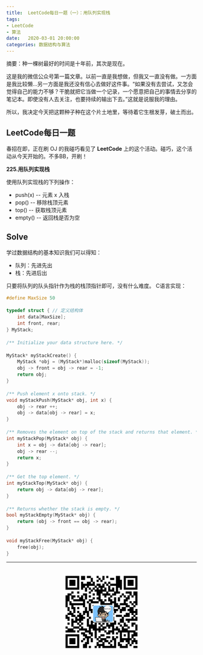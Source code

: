 ```yaml
---
title:  LeetCode每日一题（一）：用队列实现栈
tags:
- LeetCode
- 算法
date:   2020-03-01 20:00:00
categories: 数据结构与算法
---
```


摘要：种一棵树最好的时间是十年前，其次是现在。

这是我的微信公众号第一篇文章。以前一直是我想做，但我又一直没有做。一方面是我比较懒...另一方面是我还没有信心去做好这件事。“如果没有去尝试，又怎会觉得自己的能力不够？干脆就把它当做一个记录，一个愿意把自己的事情去分享的笔记本。即使没有人去关注，也要持续的输出下去。”这就是说服我的理由。

所以，我决定今天把这颗种子种在这个片土地里，等待着它生根发芽，破土而出。

## LeetCode每日一题

春招在即，正在刷 OJ 的我碰巧看见了 **LeetCode** 上的这个活动。碰巧，这个活动从今天开始的。不多BB，开刷！

**225.用队列实现栈**

使用队列实现栈的下列操作：

* push(x) -- 元素 x 入栈
* pop() -- 移除栈顶元素
* top() -- 获取栈顶元素
* empty() -- 返回栈是否为空

## Solve

学过数据结构的基本知识我们可以得知：

* 队列：先进先出
* 栈：先进后出

只要将队列的队头指针作为栈的栈顶指针即可，没有什么难度。 C语言实现：

```c
#define MaxSize 50

typedef struct { // 定义结构体
    int data[MaxSize];
    int front, rear;
} MyStack;

/** Initialize your data structure here. */

MyStack* myStackCreate() {
    MyStack *obj = (MyStack*)malloc(sizeof(MyStack));
    obj -> front = obj -> rear = -1;
    return obj;
}

/** Push element x onto stack. */
void myStackPush(MyStack* obj, int x) {
    obj -> rear ++;
    obj -> data[obj -> rear] = x;
}

/** Removes the element on top of the stack and returns that element. */
int myStackPop(MyStack* obj) {
    int x = obj -> data[obj -> rear];
    obj -> rear --;
    return x;
}

/** Get the top element. */
int myStackTop(MyStack* obj) {
    return obj -> data[obj -> rear];
}

/** Returns whether the stack is empty. */
bool myStackEmpty(MyStack* obj) {
    return (obj -> front == obj -> rear);
}

void myStackFree(MyStack* obj) {
    free(obj);
}
```

<div align="center">
    <hr style="height:1px;"/>
    <br>
    <img width="200px" src="https://github.com/RunCoderHang/LeetCode-Notes/blob/master/image/wxgzh-hang.png">
</div>